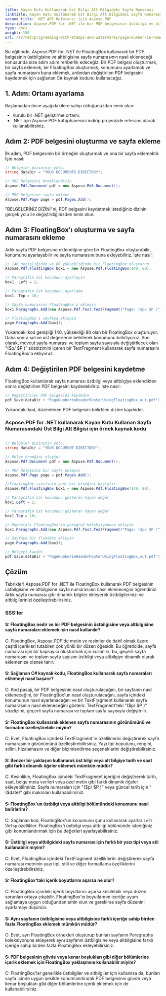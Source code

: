 ```yaml
---
title: Kayan Kutu Kullanarak Üst Bilgi Alt Bilgideki Sayfa Numarası
linktitle: Kayan Kutu Kullanarak Üst Bilgi Alt Bilgideki Sayfa Numarası
second_title: .NET API Referansı için Aspose.PDF
description: Aspose.PDF for .NET ile bir PDF belgesinin üstbilgi ve altbilgisine sayfa numarasını nasıl ekleyeceğinizi öğrenin.
type: docs
weight: 150
url: /tr/net/programming-with-stamps-and-watermarks/page-number-in-header-footer-using-floating-box/
---
```

Bu eğitimde, Aspose.PDF for .NET ile FloatingBox kullanarak bir PDF belgesinin üstbilgisine ve altbilgisine sayfa numarasının nasıl ekleneceği konusunda size adım adım rehberlik edeceğiz. Bir PDF belgesi oluşturmak, bir sayfa eklemek, bir FloatingBox oluşturmak, konumunu ayarlamak ve sayfa numarasını buna eklemek, ardından değiştirilen PDF belgesini kaydetmek için sağlanan C# kaynak kodunu kullanacağız.

## 1. Adım: Ortamı ayarlama

Başlamadan önce aşağıdakilere sahip olduğunuzdan emin olun:

- Kurulu bir .NET geliştirme ortamı.
- .NET için Aspose.PDF kütüphanesini indirip projenizde referans olarak kullanabilirsiniz.

## Adım 2: PDF belgesini oluşturma ve sayfa ekleme

İlk adım, PDF belgesinin bir örneğini oluşturmak ve ona bir sayfa eklemektir. İşte nasıl:

```csharp
// Belgeler dizininin yolu.
string dataDir = "YOUR DOCUMENTS DIRECTORY";

// PDF belgesini örneklendirin
Aspose.Pdf.Document pdf = new Aspose.Pdf.Document();

// PDF belgesine sayfa ekleme
Aspose.Pdf.Page page = pdf.Pages.Add();
```

"BELGELERİNİZ DİZİNİ"ni, PDF belgesini kaydetmek istediğiniz dizinin gerçek yolu ile değiştirdiğinizden emin olun.

## Adım 3: FloatingBox'ı oluşturma ve sayfa numarasını ekleme

Artık sayfa PDF belgesine eklendiğine göre bir FloatingBox oluşturabilir, konumunu ayarlayabilir ve sayfa numarasını buna ekleyebiliriz. İşte nasıl:

```csharp
// 140 genişliğinde ve 80 yüksekliğinde bir FloatingBox oluşturun
Aspose.Pdf.FloatingBox box1 = new Aspose.Pdf.FloatingBox(140, 80);

// Paragrafın sol konumunu ayarlayın
box1. Left = 2;

// Paragrafın üst konumunu ayarlama
box1. Top = 10;

// Sayfa numarasını FloatingBox'a ekleyin
box1.Paragraphs.Add(new Aspose.Pdf.Text.TextFragment("Page: ($p/ $P )"));

// FloatingBox'ı sayfaya ekleyin
page.Paragraphs.Add(box1);
```

Yukarıdaki kod genişliği 140, yüksekliği 80 olan bir FloatingBox oluşturuyor. Daha sonra sol ve üst değerlerini belirterek konumunu belirliyoruz. Son olarak, mevcut sayfa numarası ve toplam sayfa sayısıyla değiştirilecek olan "($p/ $P )" sözdizimini içeren bir TextFragment kullanarak sayfa numarasını FloatingBox'a ekliyoruz.

## Adım 4: Değiştirilen PDF belgesini kaydetme

FloatingBox kullanılarak sayfa numarası üstbilgi veya altbilgiye eklendikten sonra değiştirilen PDF belgesini kaydedebiliriz. İşte nasıl:

```csharp
// Değiştirilen PDF belgesini kaydedin
pdf.Save(dataDir + "PageNumberinHeaderFooterUsingFloatingBox_out.pdf");
```

Yukarıdaki kod, düzenlenen PDF belgesini belirtilen dizine kaydeder.

### Aspose.PDF for .NET kullanarak Kayan Kutu Kullanan Sayfa Numarasındaki Üst Bilgi Alt Bilgisi için örnek kaynak kodu 
```csharp

// Belgeler dizininin yolu.
string dataDir = "YOUR DOCUMENT DIRECTORY";

// Belge örneğini oluştur
Aspose.Pdf.Document pdf = new Aspose.Pdf.Document();

// PDF belgesine bir Sayfa ekleyin
Aspose.Pdf.Page page = pdf.Pages.Add();

//FloatingBox sınıfının yeni bir örneğini başlatır
Aspose.Pdf.FloatingBox box1 = new Aspose.Pdf.FloatingBox(140, 80);

// Paragrafın sol konumunu gösteren kayan değer
box1.Left = 2;

// Paragrafın üst konumunu gösteren kayan değer
box1.Top = 10;

// Makroları FloatingBox'ın paragraf koleksiyonuna ekleyin
box1.Paragraphs.Add(new Aspose.Pdf.Text.TextFragment("Page: ($p/ $P )"));

// Sayfaya bir floatBox ekleyin
page.Paragraphs.Add(box1);

// Belgeyi kaydet
pdf.Save(dataDir + "PageNumberinHeaderFooterUsingFloatingBox_out.pdf");

```

## Çözüm

Tebrikler! Aspose.PDF for .NET ile FloatingBox kullanarak PDF belgesinin üstbilgisine ve altbilgisine sayfa numarasının nasıl ekleneceğini öğrendiniz. Artık sayfa numarası gibi dinamik bilgiler ekleyerek üstbilgilerinizi ve altbilgilerinizi özelleştirebilirsiniz.

### SSS'ler

#### S: FloatingBox nedir ve bir PDF belgesinin üstbilgisine veya altbilgisine sayfa numaraları eklemek için nasıl kullanılır?

C: FloatingBox, Aspose.PDF'de metin ve resimler de dahil olmak üzere çeşitli içerikleri tutabilen çok yönlü bir düzen öğesidir. Bu öğreticide, sayfa numarası için bir kapsayıcı oluşturmak için kullanılır; bu, geçerli sayfa numarasını ve toplam sayfa sayısını üstbilgi veya altbilgiye dinamik olarak eklemenize olanak tanır.

#### S: Sağlanan C# kaynak kodu, FloatingBox kullanarak sayfa numaraları eklemeyi nasıl başarır?

C: Kod pasajı, bir PDF belgesinin nasıl oluşturulacağını, bir sayfanın nasıl ekleneceğini, bir FloatingBox'un nasıl oluşturulacağını, sayfa içindeki konumunun nasıl ayarlanacağını ve bir TextFragment kullanarak sayfa numarasının nasıl ekleneceğini gösterir. TextFragment'teki "($p/ $P )" sözdizimi, geçerli sayfa numarası ve toplam sayfa sayısıyla değiştirilir.

#### S: FloatingBox kullanarak eklenen sayfa numarasının görünümünü ve formatını özelleştirebilir miyim?

C: Evet, FloatingBox içindeki TextFragment'in özelliklerini değiştirerek sayfa numarasının görünümünü özelleştirebilirsiniz. Yazı tipi boyutunu, rengini, stilini, hizalamasını ve diğer biçimlendirme seçeneklerini değiştirebilirsiniz.

#### S: Benzer bir yaklaşım kullanarak üst bilgi veya alt bilgiye tarih ve saat gibi farklı dinamik öğeler eklemek mümkün müdür?

C: Kesinlikle, FloatingBox içindeki TextFragment içeriğini değiştirerek tarih, saat, belge meta verileri veya özel metin gibi farklı dinamik öğeler ekleyebilirsiniz. Sayfa numaraları için "($p/ $P )" veya güncel tarih için "($date)" gibi makroları kullanabilirsiniz.

#### S: FloatingBox'un üstbilgi veya altbilgi bölümündeki konumunu nasıl belirlerim?
 C: Sağlanan kod, FloatingBox'un konumunu şunu kullanarak ayarlar:`Left` Ve`Top` özellikler. FloatingBox'ı üstbilgi veya altbilgi bölümünde istediğiniz gibi konumlandırmak için bu değerleri ayarlayabilirsiniz.

#### S: Üstbilgi veya altbilgideki sayfa numarası için farklı bir yazı tipi veya stil kullanabilir miyim?

C: Evet, FloatingBox içindeki TextFragment özelliklerini değiştirerek sayfa numarası metninin yazı tipi, stili ve diğer formatlama özelliklerini özelleştirebilirsiniz.

#### S: FloatingBox'taki içerik boyutlarını aşarsa ne olur?

C: FloatingBox içindeki içerik boyutlarını aşarsa kesilebilir veya düzen sorunları ortaya çıkabilir. FloatingBox'ın boyutlarının içeriğe uyum sağlamaya uygun olduğundan emin olun ve gerekirse sayfa düzenini ayarlamayı düşünün.

#### S: Aynı sayfanın üstbilgisine veya altbilgisine farklı içeriğe sahip birden fazla FloatingBox eklemek mümkün müdür?

C: Evet, ayrı FloatingBox örnekleri oluşturup bunları sayfanın Paragraphs koleksiyonuna ekleyerek aynı sayfanın üstbilgisine veya altbilgisine farklı içeriğe sahip birden fazla FloatingBox ekleyebilirsiniz.

#### S: PDF belgesinin gövde veya kenar boşlukları gibi diğer bölümlerine içerik eklemek için FloatingBox yaklaşımını kullanabilir miyim?

C: FloatingBox'lar genellikle üstbilgiler ve altbilgiler için kullanılsa da, bunları sayfa içinde uygun şekilde konumlandırarak PDF belgesinin gövde veya kenar boşlukları gibi diğer bölümlerine içerik eklemek için de kullanabilirsiniz.